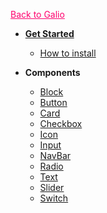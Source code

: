 <a href="http://galio.io" style="color: #ff006e; text-decoration: underline;">Back to Galio</a>
* [**Get Started**](/)

  * [How to install](install.md)
* **Components**

  * [Block](components/block.md)
  * [Button](components/button.md)
  * [Card](components/card.md)
  * [Checkbox](components/checkbox.md)
  * [Icon](components/icon.md)
  * [Input](components/input.md)
  * [NavBar](components/navbar.md)
  * [Radio](components/radio.md)
  * [Text](components/text.md)
  * [Slider](components/slider.md)
  * [Switch](components/switch.md)

